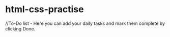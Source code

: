 # html-css-practise
//To-Do list - Here you can add your daily tasks and mark them complete by clicking Done.

